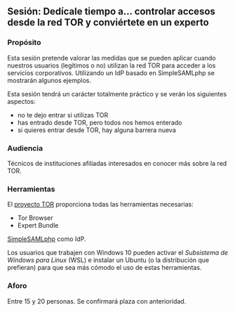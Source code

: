 ## Sesión: Dedícale tiempo a... controlar accesos desde la red TOR y conviértete en un experto

### Propósito

Esta sesión pretende valorar las medidas que se pueden aplicar cuando nuestros usuarios (legítimos o no) utilizan la red TOR para acceder a los servicios corporativos. Utilizando un IdP basado en SimpleSAMLphp se mostrarán algunos ejemplos.

Esta sesión tendrá un carácter totalmente práctico y se verán los siguientes aspectos:

- no te dejo entrar si utilizas TOR
- has entrado desde TOR, pero todos nos hemos enterado
- si quieres entrar desde TOR, hay alguna barrera nueva

### Audiencia

Técnicos de instituciones afiliadas interesados en conocer más sobre la red TOR.

### Herramientas

El [proyecto TOR](https://www.torproject.org/) proporciona todas las herramientas necesarias:

* Tor Browser
* Expert Bundle

[SimpleSAMLphp](https://simplesamlphp.org/) como IdP.

Los usuarios que trabajen con Windows 10 pueden activar el *Subsistema de Windows para Linux* (WSL) e instalar un Ubuntu (o la distribución que prefieran) para que sea más cómodo el uso de estas herramientas.

### Aforo

Entre 15 y 20 personas. Se confirmará plaza con anterioridad.
